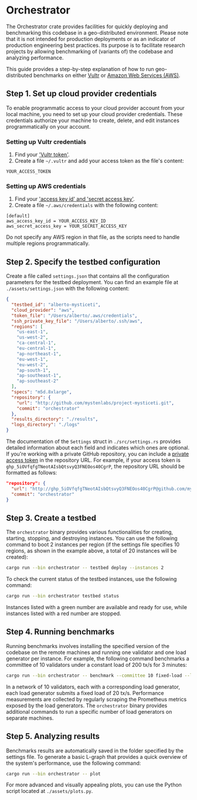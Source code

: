 # Orchestrator

The Orchestrator crate provides facilities for quickly deploying and benchmarking this codebase in a geo-distributed environment. Please note that it is not intended for production deployments or as an indicator of production engineering best practices. Its purpose is to facilitate research projects by allowing benchmarking of (variants of) the codebase and analyzing performance.

This guide provides a step-by-step explanation of how to run geo-distributed benchmarks on either [Vultr](http://vultr.com) or [Amazon Web Services (AWS)](http://aws.amazon.com).

## Step 1. Set up cloud provider credentials

To enable programmatic access to your cloud provider account from your local machine, you need to set up your cloud provider credentials. These credentials authorize your machine to create, delete, and edit instances programmatically on your account.

### Setting up Vultr credentials

1. Find your ['Vultr token'](https://www.vultr.com/docs/).
2. Create a file `~/.vultr` and add your access token as the file's content:

```text
YOUR_ACCESS_TOKEN
```

### Setting up AWS credentials

1. Find your ['access key id' and 'secret access key'](https://docs.aws.amazon.com/cli/latest/userguide/cli-configure-quickstart.html#cli-configure-quickstart-creds).
2. Create a file `~/.aws/credentials` with the following content:

```text
[default]
aws_access_key_id = YOUR_ACCESS_KEY_ID
aws_secret_access_key = YOUR_SECRET_ACCESS_KEY
```

Do not specify any AWS region in that file, as the scripts need to handle multiple regions programmatically.

## Step 2. Specify the testbed configuration

Create a file called `settings.json` that contains all the configuration parameters for the testbed deployment. You can find an example file at `./assets/settings.json` with the following content:

```json
{
  "testbed_id": "alberto-mysticeti",
  "cloud_provider": "aws",
  "token_file": "/Users/alberto/.aws/credentials",
  "ssh_private_key_file": "/Users/alberto/.ssh/aws",
  "regions": [
    "us-east-1",
    "us-west-2",
    "ca-central-1",
    "eu-central-1",
    "ap-northeast-1",
    "eu-west-1",
    "eu-west-2",
    "ap-south-1",
    "ap-southeast-1",
    "ap-southeast-2"
  ],
  "specs": "m5d.8xlarge",
  "repository": {
    "url": "http://github.com/mystenlabs/project-mysticeti.git",
    "commit": "orchestrator"
  },
  "results_directory": "./results",
  "logs_directory": "./logs"
}
```

The documentation of the `Settings` struct in `./src/settings.rs` provides detailed information about each field and indicates which ones are optional. If you're working with a private GitHub repository, you can include a [private access token](https://docs.github.com/en/authentication/keeping-your-account-and-data-secure/managing-your-personal-access-tokens) in the repository URL. For example, if your access token is `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`, the repository URL should be formatted as follows:

```json
"repository": {
  "url": "http://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@github.com/mystenlabs/project-mysticeti.git",
  "commit": "orchestrator"
}
```

## Step 3. Create a testbed

The `orchestrator` binary provides various functionalities for creating, starting, stopping, and destroying instances. You can use the following command to boot 2 instances per region (if the settings file specifies 10 regions, as shown in the example above, a total of 20 instances will be created):

```bash
cargo run --bin orchestrator -- testbed deploy --instances 2
```

To check the current status of the testbed instances, use the following command:

```bash
cargo run --bin orchestrator testbed status
```

Instances listed with a green number are available and ready for use, while instances listed with a red number are stopped.

## Step 4. Running benchmarks

Running benchmarks involves installing the specified version of the codebase on the remote machines and running one validator and one load generator per instance. For example, the following command benchmarks a committee of 10 validators under a constant load of 200 tx/s for 3 minutes:

```bash
cargo run --bin orchestrator -- benchmark --committee 10 fixed-load --loads 200 --duration 180
```

In a network of 10 validators, each with a corresponding load generator, each load generator submits a fixed load of 20 tx/s. Performance measurements are collected by regularly scraping the Prometheus metrics exposed by the load generators. The `orchestrator` binary provides additional commands to run a specific number of load generators on separate machines.

## Step 5. Analyzing results

Benchmarks results are automatically saved in the folder specified by the settings file. To generate a basic L-graph that provides a quick overview of the system's performance, use the following command:

```bash
cargo run --bin orchestrator -- plot
```

For more advanced and visually appealing plots, you can use the Python script located at `./assets/plots.py`.
